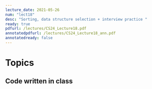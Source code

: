 ```yaml
---
lecture_date: 2021-05-26
num: "lect18"
desc: "Sorting, data structure selection + interview practice "
ready: true
pdfurl: /lectures/CS24_Lecture18.pdf
annotatedpdfurl: /lectures/CS24_Lecture18_ann.pdf
annotatedready: false
---
```

# Topics

## Code written in class
